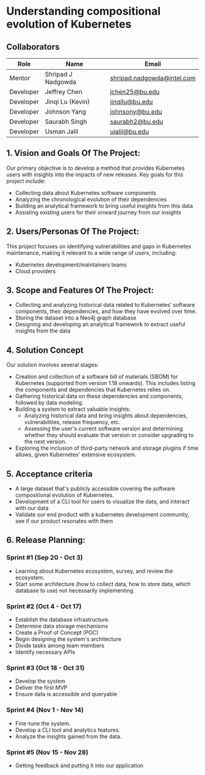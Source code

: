 # Understanding compositional evolution of Kubernetes

## Collaborators

| Role      | Name               | Email                      |
| --------- | ------------------ | -------------------------- |
| Mentor    | Shripad J Nadgowda | shripad.nadgowda@intel.com |
| Developer | Jeffrey Chen       | jchen25@bu.edu             |
| Developer | Jinqi Lu (Kevin)   | jinqilu@bu.edu             |
| Developer | Johnson Yang       | johnsony@bu.edu            |
| Developer | Saurabh Singh      | saurabh2@bu.edu            |
| Developer | Usman Jalil        | ujalil@bu.edu              |


## 1. Vision and Goals Of The Project: 
Our primary objective is to develop a method that provides Kubernetes users with insights into the impacts of new releases. Key goals for this project include:

- Collecting data about Kubernetes software components 
- Analyzing the chronological evolution of their dependencies
- Building an analytical framework to bring useful insights from this data
- Assisting existing users for their onward journey from our insights

## 2. Users/Personas Of The Project:
This project focuses on identifying vulnerabilities and gaps in Kubernetes maintenance, making it relevant to a wide range of users, including:

- Kubernetes development/maintainers teams
- Cloud providers

## 3. Scope and Features Of The Project:
- Collecting and analyzing historical data related to Kubernetes’ software components, their dependencies, and how they have evolved over time. 
- Storing the dataset into a Neo4j graph database
- Designing and developing an analytical framework to extract useful insights from the data

## 4. Solution Concept
Our solution involves several stages:

- Creation and collection of a software bill of materials (SBOM) for Kubernetes (supported from version 1.18 onwards). This includes listing the components and dependencies that Kubernetes relies on.
- Gathering historical data on these dependencies and components, followed by data modeling.
- Building a system to extract valuable insights:
    - Analyzing historical data and bring insights about dependencies, vulnerabilities, release frequency, etc.
    - Assessing the user's current software version and determining whether they should evaluate that version or consider upgrading to the next version.
- Exploring the inclusion of third-party network and storage plugins if time allows, given Kubernetes' extensive ecosystem.

## 5. Acceptance criteria
- A large dataset that's publicly accessible covering the software compositional evolution of Kubernetes. 
- Development of a CLI tool for users to visualize the data, and interact with our data
- Validate our end product with a kubernetes development community, see if our product resonates with them

## 6. Release Planning:
### Sprint #1 (Sep 20 - Oct 3)
- Learning about Kubernetes ecosystem, survey, and review the ecosystem.
- Start some architecture (how to collect data, how to store data, which database to use) not necessarily implementing.

### Sprint #2 (Oct 4 - Oct 17)
- Establish the database infrastructure.
- Determine data storage mechanisms
- Create a Proof of Concept (POC)
- Begin designing the system's architecture
- Divide tasks among team members
- Identify necessary APIs

### Sprint #3 (Oct 18 - Oct 31)
- Develop the system 
- Deliver the first MVP
- Ensure data is accessible and queryable

### Sprint #4 (Nov 1 - Nov 14)
- Fine-tune the system.
- Develop a CLI tool and analytics features.
- Analyze the insights gained from the data.

### Sprint #5 (Nov 15 - Nov 28)
- Getting feedback and putting it into our application
